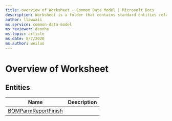 ```yaml
---
title: overview of Worksheet - Common Data Model | Microsoft Docs
description: Worksheet is a folder that contains standard entities related to the Common Data Model.
author: llawwaii
ms.service: common-data-model
ms.reviewer: deonhe
ms.topic: article
ms.date: 8/7/2020
ms.author: weiluo
---
```


# Overview of Worksheet


## Entities

|Name|Description|
|---|---|
|[BOMParmReportFinish](BOMParmReportFinish.md)||
